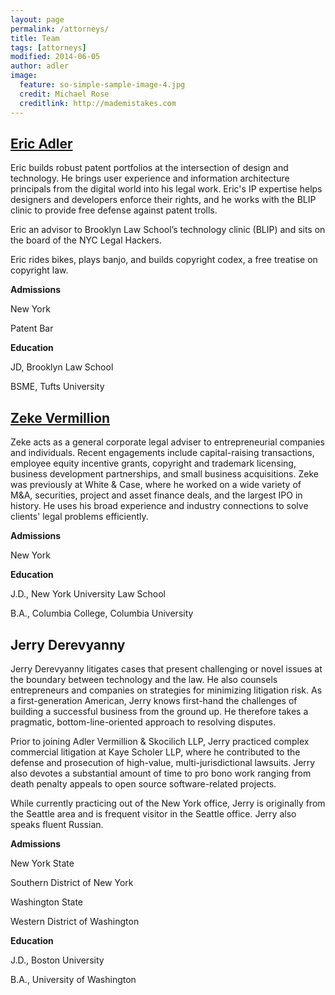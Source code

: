 ```yaml
---
layout: page
permalink: /attorneys/
title: Team
tags: [attorneys]
modified: 2014-06-05
author: adler
image:
  feature: so-simple-sample-image-4.jpg
  credit: Michael Rose
  creditlink: http://mademistakes.com
---
```



## <a href = "/ericadler/">Eric Adler</a>

Eric builds robust patent portfolios at the intersection of design and technology. He brings user experience and information architecture principals from the digital world into his legal work. Eric's IP expertise helps designers and developers enforce their rights, and he works with the BLIP clinic to provide free defense against patent trolls.

Eric an advisor to Brooklyn Law School’s technology clinic (BLIP) and sits on the board of the NYC Legal Hackers.

Eric rides bikes, plays banjo, and builds copyright codex, a free treatise on copyright law.

**Admissions**

New York

Patent Bar

**Education**

JD, Brooklyn Law School

BSME, Tufts University


## <a href = "/zekevermillion/">Zeke Vermillion</a>

Zeke acts as a general corporate legal adviser to entrepreneurial companies and individuals. Recent engagements include capital-raising transactions, employee equity incentive grants, copyright and trademark licensing, business development partnerships, and small business acquisitions. Zeke was previously at White & Case, where he worked on a wide variety of M&A, securities, project and asset finance deals, and the largest IPO in history. He uses his broad experience and industry connections to solve clients' legal problems efficiently.

**Admissions**

New York

**Education**

J.D., New York University Law School

B.A., Columbia College, Columbia University

## Jerry Derevyanny

Jerry Derevyanny litigates cases that present challenging or novel issues at the boundary between technology and the law. He also counsels entrepreneurs and companies on strategies for minimizing litigation risk. As a first-generation American, Jerry knows first-hand the challenges of building a successful business from the ground up. He therefore takes a pragmatic, bottom-line-oriented approach to resolving disputes.

Prior to joining Adler Vermillion & Skocilich LLP, Jerry practiced complex commercial litigation at Kaye Scholer LLP, where he contributed to the defense and prosecution of high-value, multi-jurisdictional lawsuits. Jerry also devotes a substantial amount of time to pro bono work ranging from death penalty appeals to open source software-related projects.

While currently practicing out of the New York office, Jerry is originally from the Seattle area and is frequent visitor in the Seattle office. Jerry also speaks fluent Russian.

**Admissions**

New York State 

Southern District of New York 

Washington State 

Western District of Washington


**Education**

J.D., Boston University

B.A., University of Washington

